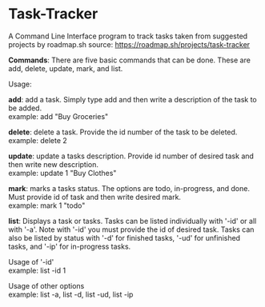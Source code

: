 # Task-Tracker
A Command Line Interface program to track tasks taken from suggested projects by roadmap.sh 
source: https://roadmap.sh/projects/task-tracker

**Commands**: There are five basic commands that can be done.  These are add, delete, update, mark, and list.  

Usage:
  
  **add**:  add a task.  Simply type add and then write a description of the task to be added.  
  example: add "Buy Groceries"


  **delete**:  delete a task.  Provide the id number of the task to be deleted.  
  example: delete 2


  **update**:  update a tasks description.  Provide id number of desired task and then write new description.  
  example: update 1 "Buy Clothes"


  **mark**:  marks a tasks status.  The options are todo, in-progress, and done.  Must provide id of task and then write desired mark.  
  example: mark 1 "todo"


  **list**:  Displays a task or tasks.  Tasks can be listed individually with '-id' or all with '-a'.  Note with '-id' you must provide the id of desired task.  Tasks can also be listed by status with '-d' for finished tasks, 
  '-ud' for unfinished tasks, and '-ip' for in-progress tasks.

  Usage of '-id'  
  example: list -id 1

  Usage of other options  
  example: list -a, list -d, list -ud, list -ip
